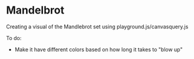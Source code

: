 Mandelbrot
==========

Creating a visual of the Mandlebrot set using playground.js/canvasquery.js

To do:
  - Make it have different colors based on how long it takes to "blow up"
